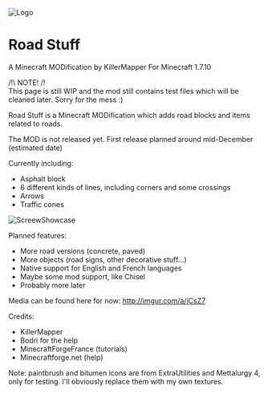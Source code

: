 ![Logo](http://killermapper.net/roadstuffmod/RoadStuffLogo.png)
# Road Stuff
A Minecraft MODification by KillerMapper
For Minecraft 1.7.10

/!\ NOTE! /!\
This page is still WIP and the mod still contains test files which will be cleaned later. Sorry for the mess :)

Road Stuff is a Minecraft MODification which adds road blocks and items related to roads.

The MOD is not released yet. First release planned around mid-December (estimated date)

Currently including:
- Asphalt block
- 6 different kinds of lines, including corners and some crossings
- Arrows
- Traffic cones

![ScreewShowcase](http://killermapper.net/roadstuffmod/RoadStuffScreenShowcase01.jpg)

Planned features:
- More road versions (concrete, paved)
- More objects (road signs, other decorative stuff...)
- Native support for English and French languages
- Maybe some mod support, like Chisel
- Probably more later

Media can be found here for now: http://imgur.com/a/jCsZ7

Credits:

- KillerMapper
- Bodri for the help
- MinecraftForgeFrance (tutorials)
- Minecraftforge.net (help)


Note: paintbrush and bitumen icons are from ExtraUtilities and Mettalurgy 4, only for testing. I'll obviously replace them with my own textures.
